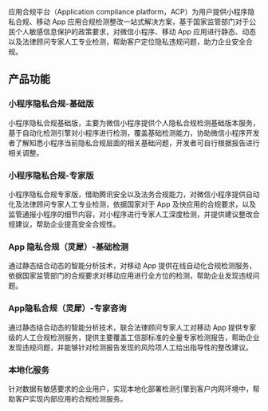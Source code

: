 应用合规平台（Application compliance platform，ACP）为用户提供小程序隐私合规、移动 App 应用合规检测整改一站式解决方案，基于国家监管部门对于公民个人敏感信息保护的政策要求，对微信小程序、移动 App 应用进行静态、动态以及法律顾问专家人工专业检测，帮助客户定位隐私违规问题，助力企业安全合规。

## 产品功能
### 小程序隐私合规-基础版
小程序隐私合规基础版，主要为微信小程序提供个人隐私合规检测基础版本服务，基于自动化检测引擎对小程序进行检测，覆盖基础检测能力，协助微信小程序开发者了解知悉小程序当前隐私合规层面的相关基础问题，开发者可自行根据报告进行相关调整。


### 小程序隐私合规-专家版
小程序隐私合规专家版，借助腾讯安全以及法务合规能力，对微信小程序提供自动化及法律顾问专家人工专业检测，依据国家对于 App 及快应用的合规要求，以及监管通报小程序的细节内容，对小程序进行专家人工深度检测，并提供建议整改合规建议，帮助企业提高安全合规性。

### App 隐私合规（灵犀）-基础检测
通过静态结合动态的智能分析技术，对移动 App 提供在线自动化合规检测服务，依据国家监管部门的合规要求对移动应用进行全方位的检测，帮助企业发现违规问题。

### App隐私合规（灵犀）-专家咨询
通过静态结合动态的智能分析技术，联合法律顾问专家人工对移动 App 提供专家级的人工合规检测服务，提供主要覆盖工信部标准的全量专家检测报告，帮助企业发现违规问题，并能够针对检测报告发现的风险项人工给出指导性的整改建议。

### 本地化服务
针对数据有敏感要求的企业用户，实现本地化部署检测引擎到客户内网环境中，帮助客户实现内部应用的合规检测服务。
